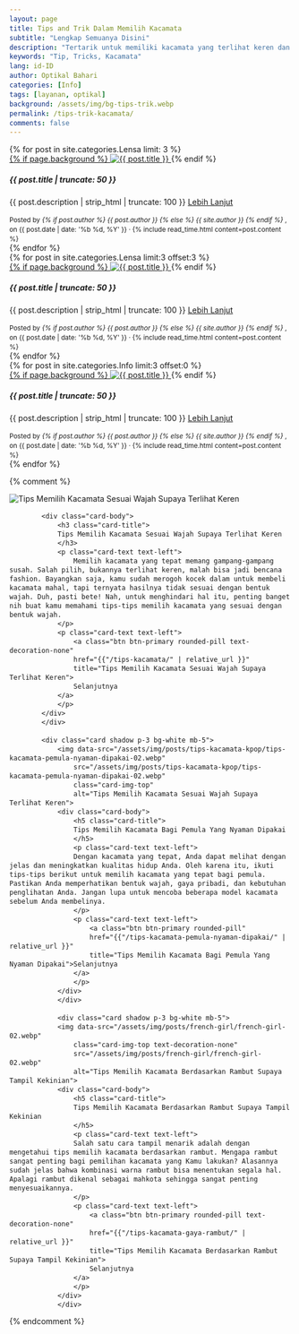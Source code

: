 ```yaml
---
layout: page
title: Tips and Trik Dalam Memilih Kacamata
subtitle: "Lengkap Semuanya Disini"
description: "Tertarik untuk memiliki kacamata yang terlihat keren dan sesuai dengan wajahmu? Baca artikel ini untuk mengetahui tips memilih kacamata yang sesuai dengan bentuk wajahmu agar terlihat lebih seimbang dan menarik"
keywords: "Tip, Tricks, Kacamata"
lang: id-ID
author: Optikal Bahari
categories: [Info]
tags: [layanan, optikal]
background: /assets/img/bg-tips-trik.webp
permalink: /tips-trik-kacamata/
comments: false
---
```


<!-- @format -->

<section id="posts-category1">
	<div class="card-deckrow mb-3 card-deck">
		{% for post in site.categories.Lensa limit: 3 %}
		<div class="card shadow p-0 mb-3 bg-white rounded hover-zoomin">
			<a href="{{ post.url | prepend: site.baseurl | replace: '//', '/' }}" 
				title="{{ post.title }}">
				{% if page.background %}
				<img 
					itemprop="image" 
					src="{{ post.background | prepend: site.baseurl | replace: '//', '/' }}"
					class="card-img-top img-fluid"
					loading="lazy"
					alt="{{ post.title }}" />
			</a>
			{% endif %}
			<div class="card-body">
				<h5 class="card-title">
					{{ post.title | truncate: 50 }}
				</h5>
				<p class="card-text text-left">
					{{ post.description | strip_html | truncate: 100 }}
					<a class="btn btn-primary rounded-pill mt-3 align-text-bottom text-decoration-none"
						href="{{ post.url | prepend: site.baseurl | replace: '//', '/' }}"
						title="{{ post.title }}">Lebih Lanjut
					</a>
				</p>
			</div>
			<div class="card-footer">
				<small class="text-muted">
            Posted by 
						<em>
						{% if post.author %} 
                            {{ post.author }} 
                                {% else %} 
                            {{ site.author }} 
						{% endif %}
						</em>,
            on {{ post.date | date: '%b %d, %Y' }} 
                &middot; 
            {% include read_time.html content=post.content %}
				</small>
			</div>
		</div>
		{% endfor %}
	</div>
</section>

<section id="posts-category1">
	<div class="card-deckrow mb-3 card-deck">
		{% for post in site.categories.Lensa limit:3 offset:3 %}
		<div class="card shadow p-0 mb-3 bg-white rounded hover-zoomin">
			<a href="{{ post.url | prepend: site.baseurl | replace: '//', '/' }}" 
				title="{{ post.title }}">
				{% if page.background %}
				<img 
					itemprop="image" 
					src="{{ post.background | prepend: site.baseurl | replace: '//', '/' }}"
					class="card-img-top img-fluid"
					loading="lazy"
					alt="{{ post.title }}" />
			</a>
			{% endif %}
			<div class="card-body">
				<h5 class="card-title">
					{{ post.title | truncate: 50 }}
				</h5>
				<p class="card-text text-left">
					{{ post.description | strip_html | truncate: 100 }}
					<a class="btn btn-primary rounded-pill mt-3 align-text-bottom text-decoration-none"
						href="{{ post.url | prepend: site.baseurl | replace: '//', '/' }}"
						title="{{ post.title }}">
						Lebih Lanjut
					</a>
				</p>
			</div>
			<div class="card-footer">
				<small class="text-muted">
            Posted by 
			<em>
				{% if post.author %} 
                            {{ post.author }} 
                                {% else %} 
                            {{ site.author }} 
				{% endif %}
			</em>,
            on {{ post.date | date: '%b %d, %Y' }} 
                &middot; 
            {% include read_time.html content=post.content %}
				</small>
			</div>
		</div>
		{% endfor %}
	</div>
</section>

<section id="posts-category1">
	<div class="card-deckrow mb-3 card-deck">
		{% for post in site.categories.Info limit:3 offset:0 %}
		<div class="card shadow p-0 mb-3 bg-white rounded hover-zoomin">
			<a href="{{ post.url | prepend: site.baseurl | replace: '//', '/' }}" 
				title="{{ post.title }}">
				{% if page.background %}
				<img 
					itemprop="image" 
					src="{{ post.background | prepend: site.baseurl | replace: '//', '/' }}"
					class="card-img-top img-fluid"
					loading="lazy"
					alt="{{ post.title }}" />
			</a>
			{% endif %}
			<div class="card-body">
				<h5 class="card-title">
					{{ post.title | truncate: 50 }}
				</h5>
				<p class="card-text text-left">
					{{ post.description | strip_html | truncate: 100 }}
					<a class="btn btn-primary rounded-pill mt-3 align-text-bottom text-decoration-none"
						href="{{ post.url | prepend: site.baseurl | replace: '//', '/' }}"
						title="{{ post.title }}">
            Lebih Lanjut
					</a>
				</p>
			</div>
			<div class="card-footer">
				<small class="text-muted">
            Posted by 
			<em>
				{% if post.author %} 
                            {{ post.author }} 
                                {% else %} 
                            {{ site.author }} 
				{% endif %}
			</em>,
            on {{ post.date | date: '%b %d, %Y' }} 
                &middot; 
            {% include read_time.html content=post.content %}
				</small>
			</div>
		</div>
		{% endfor %}
	</div>
</section>

{% comment %}

<div class="card shadow p-3 bg-white mb-5">
<img data-src="/assets/img/posts/kpop-female-00/kpop-female-00.webp" 
				src="/assets/img/posts/kpop-female-00/kpop-female-00.webp" 
				class="card-img-top text-decoration-none" 
				alt="Tips Memilih Kacamata Sesuai Wajah Supaya Terlihat Keren">

    		<div class="card-body">
    			<h3 class="card-title">
    			Tips Memilih Kacamata Sesuai Wajah Supaya Terlihat Keren
    			</h3>
    			<p class="card-text text-left">
    				Memilih kacamata yang tepat memang gampang-gampang susah. Salah pilih, bukannya terlihat keren, malah bisa jadi bencana fashion. Bayangkan saja, kamu sudah merogoh kocek dalam untuk membeli kacamata mahal, tapi ternyata hasilnya tidak sesuai dengan bentuk wajah. Duh, pasti bete! Nah, untuk menghindari hal itu, penting banget nih buat kamu memahami tips-tips memilih kacamata yang sesuai dengan bentuk wajah.
    			</p>
    			<p class="card-text text-left">
    				<a class="btn btn-primary rounded-pill text-decoration-none"
    				href="{{"/tips-kacamata/" | relative_url }}"
    				title="Tips Memilih Kacamata Sesuai Wajah Supaya Terlihat Keren">
    				Selanjutnya
    			</a>
    			</p>
    		</div>
    		</div>

    		<div class="card shadow p-3 bg-white mb-5">
    			<img data-src="/assets/img/posts/tips-kacamata-kpop/tips-kacamata-pemula-nyaman-dipakai-02.webp"
    				src="/assets/img/posts/tips-kacamata-kpop/tips-kacamata-pemula-nyaman-dipakai-02.webp"
    				class="card-img-top"
    				alt="Tips Memilih Kacamata Sesuai Wajah Supaya Terlihat Keren">
    			<div class="card-body">
    				<h5 class="card-title">
    				Tips Memilih Kacamata Bagi Pemula Yang Nyaman Dipakai
    				</h5>
    				<p class="card-text text-left">
    				Dengan kacamata yang tepat, Anda dapat melihat dengan jelas dan meningkatkan kualitas hidup Anda. Oleh karena itu, ikuti tips-tips berikut untuk memilih kacamata yang tepat bagi pemula. Pastikan Anda memperhatikan bentuk wajah, gaya pribadi, dan kebutuhan penglihatan Anda. Jangan lupa untuk mencoba beberapa model kacamata sebelum Anda membelinya.
    				</p>
    				<p class="card-text text-left">
    					<a class="btn btn-primary rounded-pill"
    					href="{{"/tips-kacamata-pemula-nyaman-dipakai/" | relative_url }}"
    					title="Tips Memilih Kacamata Bagi Pemula Yang Nyaman Dipakai">Selanjutnya
    				</a>
    				</p>
    			</div>
    			</div>

    			<div class="card shadow p-3 bg-white mb-5">
    			<img data-src="/assets/img/posts/french-girl/french-girl-02.webp"
    				class="card-img-top text-decoration-none"
    				src="/assets/img/posts/french-girl/french-girl-02.webp"
    				alt="Tips Memilih Kacamata Berdasarkan Rambut Supaya Tampil Kekinian">
    			<div class="card-body">
    				<h5 class="card-title">
    				Tips Memilih Kacamata Berdasarkan Rambut Supaya Tampil Kekinian
    				</h5>
    				<p class="card-text text-left">
    				Salah satu cara tampil menarik adalah dengan mengetahui tips memilih kacamata berdasarkan rambut. Mengapa rambut sangat penting bagi pemilihan kacamata yang Kamu lakukan? Alasannya sudah jelas bahwa kombinasi warna rambut bisa menentukan segala hal. Apalagi rambut dikenal sebagai mahkota sehingga sangat penting menyesuaikannya.
    				</p>
    				<p class="card-text text-left">
    					<a class="btn btn-primary rounded-pill text-decoration-none"
    					href="{{"/tips-kacamata-gaya-rambut/" | relative_url }}"
    					title="Tips Memilih Kacamata Berdasarkan Rambut Supaya Tampil Kekinian">
    					Selanjutnya
    				</a>
    				</p>
    			</div>
    			</div>

{% endcomment %}
